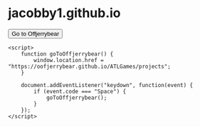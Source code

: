 # jacobby1.github.io
<html>
<head>
    <title>Go to games</title>
</head>
<body>
    <button onclick="goToOffjerrybear()">Go to Offjerrybear</button>

    <script>
        function goToOffjerrybear() {
            window.location.href = "https://oofjerrybear.github.io/ATLGames/projects";
        }

        document.addEventListener("keydown", function(event) {
            if (event.code === "Space") {
                goToOffjerrybear();
            }
        });
    </script>
</body>
</html>
